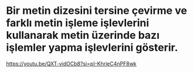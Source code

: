 # Bir metin dizesini tersine çevirme ve farklı metin işleme işlevlerini kullanarak metin üzerinde bazı işlemler yapma işlevlerini gösterir.
https://youtu.be/QXT-vidOCb8?si=pI-KhrieC4nPF8wk
